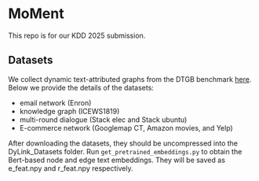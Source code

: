 # MoMent
This repo is for our KDD 2025 submission.

## Datasets
We collect dynamic text-attributed graphs from the DTGB benchmark [here](https://drive.google.com/drive/folders/1QFxHIjusLOFma30gF59_hcB19Ix3QZtk). Below we provide the details of the datasets:
- email network (Enron)
- knowledge graph (ICEWS1819)
-  multi-round dialogue (Stack elec and Stack ubuntu)
-  E-commerce network (Googlemap CT, Amazon movies, and Yelp)

After downloading the datasets, they should be uncompressed into the DyLink_Datasets folder.
Run `get_pretrained_embeddings.py` to obtain the Bert-based node and edge text embeddings. They will be saved as e_feat.npy and r_feat.npy respectively.

